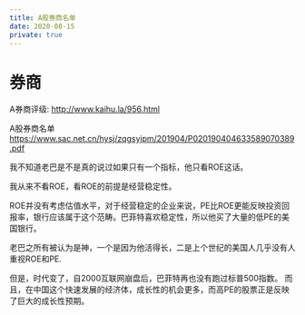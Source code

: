 ```yaml
---
title: A股券商名单
date: 2020-08-15
private: true
---
```

# 券商
A券商评级:
http://www.kaihu.la/956.html

A股券商名单
https://www.sac.net.cn/hysj/zqgsyjpm/201904/P020190404633589070389.pdf

我不知道老巴是不是真的说过如果只有一个指标，他只看ROE这话。

我从来不看ROE，看ROE的前提是经营稳定性。

ROE并没有考虑估值水平，对于经营稳定的企业来说，PE比ROE更能反映投资回报率，银行应该属于这个范畴。巴菲特喜欢稳定性，所以他买了大量的低PE的美国银行。

老巴之所有被认为是神，一个是因为他活得长，二是上个世纪的美国人几乎没有人重视ROE和PE.

但是，时代变了，自2000互联网崩盘后，巴菲特再也没有跑过标普500指数。
而且，在中国这个快速发展的经济体，成长性的机会更多，而高PE的股票正是反映了巨大的成长性预期。